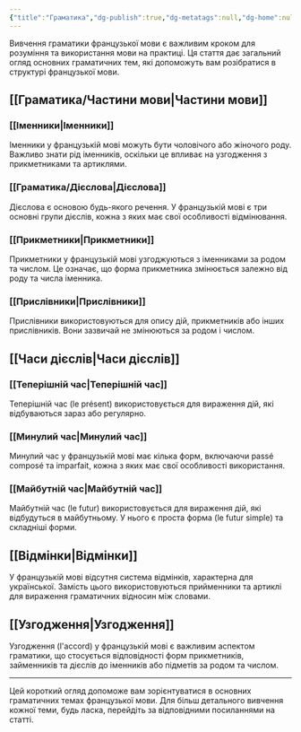 ```yaml
---
{"title":"Граматика","dg-publish":true,"dg-metatags":null,"dg-home":null,"permalink":"/gramatika/gramatika/","dgPassFrontmatter":true,"noteIcon":""}
---
```



Вивчення граматики французької мови є важливим кроком для розуміння та використання мови на практиці. Ця стаття дає загальний огляд основних граматичних тем, які допоможуть вам розібратися в структурі французької мови.

## [[Граматика/Частини мови\|Частини мови]]

### [[Іменники\|Іменники]]
Іменники у французькій мові можуть бути чоловічого або жіночого роду. Важливо знати рід іменників, оскільки це впливає на узгодження з прикметниками та артиклями.

### [[Граматика/Дієслова\|Дієслова]]
Дієслова є основою будь-якого речення. У французькій мові є три основні групи дієслів, кожна з яких має свої особливості відмінювання.

### [[Прикметники\|Прикметники]]
Прикметники у французькій мові узгоджуються з іменниками за родом та числом. Це означає, що форма прикметника змінюється залежно від роду та числа іменника.

### [[Прислівники\|Прислівники]]
Прислівники використовуються для опису дій, прикметників або інших прислівників. Вони зазвичай не змінюються за родом і числом.

## [[Часи дієслів\|Часи дієслів]]

### [[Теперішній час\|Теперішній час]]
Теперішній час (le présent) використовується для вираження дій, які відбуваються зараз або регулярно.

### [[Минулий час\|Минулий час]]
Минулий час у французькій мові має кілька форм, включаючи passé composé та imparfait, кожна з яких має свої особливості використання.

### [[Майбутній час\|Майбутній час]]
Майбутній час (le futur) використовується для вираження дій, які відбудуться в майбутньому. У нього є проста форма (le futur simple) та складніші форми.

## [[Відмінки\|Відмінки]]
У французькій мові відсутня система відмінків, характерна для української. Замість цього використовуються прийменники та артиклі для вираження граматичних відносин між словами.

## [[Узгодження\|Узгодження]]
Узгодження (l'accord) у французькій мові є важливим аспектом граматики, що стосується відповідності форм прикметників, займенників та дієслів до іменників або підметів за родом та числом.

---

Цей короткий огляд допоможе вам зорієнтуватися в основних граматичних темах французької мови. Для більш детального вивчення кожної теми, будь ласка, перейдіть за відповідними посиланнями на статті.